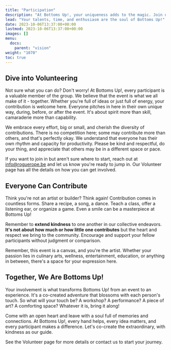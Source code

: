 ```yaml
---
title: "Participation"
description: "At Bottoms Up!, your uniqueness adds to the magic. Join us in creating an unforgettable event!"
lead: "Your talents, time, and enthusiasm are the soul of Bottoms Up!"
date: 2023-10-06T13:37:00+00:00
lastmod: 2023-10-06T13:37:00+00:00
images: []
menu: 
  docs:
    parent: "vision"
weight: "1070"
toc: true
---
```


## Dive into Volunteering

Not sure what you can do? Don't worry! At Bottoms Up!, every participant is a valuable member of the group. We believe that the event is what we all make of it - together. Whether you're full of ideas or just full of energy, your contribution is welcome here. Everyone pitches in here in their own unique way, during, before, or after the event. It's about spirit more than skill, camaraderie more than capability.

We embrace every effort, big or small, and cherish the diversity of contributions. There is no competition here; some may contribute more than others, and that's perfectly okay. We understand that everyone has their own rhythm and capacity for productivity. Please be kind and respectful, do your thing, and appreciate that others may be in a different space or pace.

If you want to join in but aren't sure where to start, reach out at [info@roguerope.be](mailto:info@roguerope.be) and let us know you're ready to jump in. Our Volunteer page has all the details on how you can get involved.

## Everyone Can Contribute

Think you're not an artist or builder? Think again! Contribution comes in countless forms. Share a recipe, a song, a dance. Teach a class, offer a listening ear, or organize a game. Even a smile can be a masterpiece at Bottoms Up!

Remember to **extend kindness** to one another in our collective endeavors. **It's not about how much or how little one contributes** but the heart and respect we bring to the community. Encourage and support your fellow participants without judgment or comparison.

Remember, this event is a canvas, and you're the artist. Whether your passion lies in culinary arts, wellness, entertainment, education, or anything in between, there's a space for your expression here.

## Together, We Are Bottoms Up!

Your involvement is what transforms Bottoms Up! from an event to an experience. It's a co-created adventure that blossoms with each person's touch. So what will your touch be? A workshop? A performance? A piece of art? A comforting space? Whatever it is, bring it along!

Come with an open heart and leave with a soul full of memories and connections. At Bottoms Up!, every hand helps, every idea matters, and every participant makes a difference. Let's co-create the extraordinary, with kindness as our guide.

See the Volunteer page for more details or contact us to start your journey.
